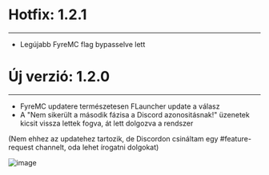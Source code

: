 # Hotfix: 1.2.1
-----

- Legújabb FyreMC flag bypasselve lett

# Új verzió: 1.2.0
-----

- FyreMC updatere természetesen FLauncher update a válasz
- A "Nem sikerült a második fázisa a Discord azonositásnak!" üzenetek kicsit vissza lettek fogva, át lett dolgozva a rendszer

(Nem ehhez az updatehez tartozik, de Discordon csináltam egy #feature-request channelt, oda lehet írogatni dolgokat)

![image](https://user-images.githubusercontent.com/108583954/182038941-cab7470d-bf52-4529-9f08-1b9bdf80e52d.png)
